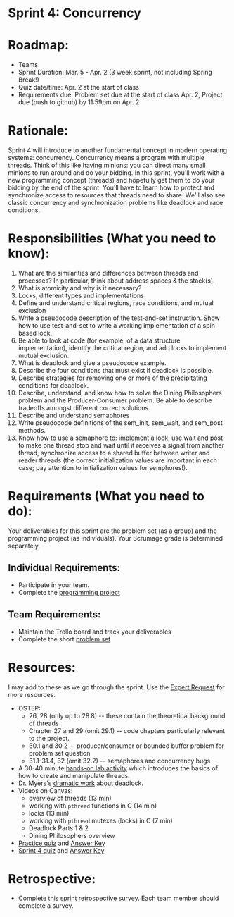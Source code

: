 # Sprint 4: Concurrency

# Roadmap:
* Teams
* Sprint Duration: Mar. 5 - Apr. 2 (3 week sprint, not including Spring Break!)
* Quiz date/time: Apr. 2 at the start of class
* Requirements due: Problem set due at the start of class Apr. 2, Project due (push to github) by 11:59pm on Apr. 2

# Rationale: 
Sprint 4 will introduce to another fundamental concept in modern operating systems: concurrency.  Concurrency means a program with multiple threads. Think of this like having minions: you can direct many small minions to run around and do your bidding.  In this sprint, you'll work with a new programming concept (threads) and hopefully get them to do your bidding by the end of the sprint.  You'll have to learn how to protect and synchronize access to resources that threads need to share. We'll also see classic concurrency and synchronization problems like deadlock and race conditions. 

# Responsibilities (What you need to know):
1. What are the similarities and differences between threads and processes? In particular, think about address spaces & the stack(s).
2. What is atomicity and why is it necessary?
3. Locks, different types and implementations
4. Define and understand critical regions, race conditions, and mutual exclusion
5. Write a pseudocode description of the test-and-set instruction. Show how to use test-and-set to write a working implementation of a spin-based lock.
6. Be able to look at code (for example, of a data structure implementation), identify the critical region, and add locks to implement mutual exclusion.
7. What is deadlock and give a pseudocode example.
8. Describe the four conditions that must exist if deadlock is possible.
9. Describe strategies for removing one or more of the precipitating conditions for deadlock.
10. Describe, understand, and know how to solve the Dining Philosophers problem and the Producer-Consumer problem. Be able to describe tradeoffs amongst different correct solutions.
11. Describe and understand semaphores
12. Write pseudocode definitions of the sem_init, sem_wait, and sem_post methods.
13. Know how to use a semaphore to: implement a lock, use wait and post to make one thread stop
and wait until it receives a signal from another thread, synchronize access to a shared buffer
between writer and reader threads (the correct initialization values are important in each case;
pay attention to initialization values for semphores!).

# Requirements (What you need to do):
Your deliverables for this sprint are the problem set (as a group) and the programming project (as individuals).  Your Scrumage grade is determined separately.

## Individual Requirements:
   * Participate in your team.
   * Complete the [programming project](./project.md)

## Team Requirements:
   * Maintain the Trello board and track your deliverables
   * Complete the short [problem set](./sprint4_problem_set.pdf)
   
# Resources:  
I may add to these as we go through the sprint.  Use the [Expert Request](https://rollins.co1.qualtrics.com/jfe/form/SV_0jNfbBpN1clDJfn?course=cms330s20&sprint=4) for more resources. 
   * OSTEP:
      * 26, 28 (only up to 28.8) -- these contain the theoretical background of threads
      * Chapter 27 and 29 (omit 29.1) -- code chapters particularly relevant to the project.  
      * 30.1 and 30.2 -- producer/consumer or bounded buffer problem for problem set question
      * 31.1-31.4, 32 (omit 32.2) -- semaphores and concurrency bugs
   * A 30-40 minute [hands-on lab activity](./lab-concurrency.md) which introduces the basics of how to create and manipulate threads.
   * Dr. Myers's [dramatic work](./dining-philosophers-play.pdf) about deadlock.
   * Videos on Canvas:
      * overview of threads (13 min)
      * working with `pthread` functions in C (14 min)
      * locks (13 min)
      * working with `pthread` mutexes (locks) in C (7 min)
      * Deadlock Parts 1 & 2
      * Dining Philosophers overview
   * [Practice quiz](./practice_quiz.pdf) and [Answer Key](./practice_quiz_ans.pdf)
   * [Sprint 4 quiz](./sprint4_quiz.pdf) and [Answer Key](./sprint4_quiz_ans.pdf)
# Retrospective:
  * Complete this [sprint retrospective survey](https://rollins.co1.qualtrics.com/jfe/form/SV_3rAIzhpHFYbIixf?course=cms330s20&sprint=4).  Each team member should complete a survey.
